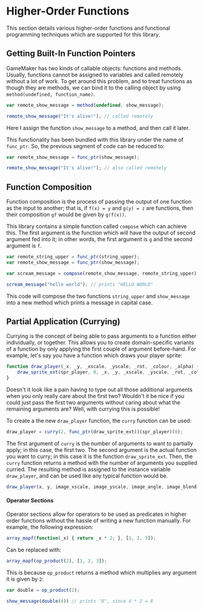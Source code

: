 # Higher-Order Functions

This section details various higher-order functions and functional programming techniques which are supported for this library.

## Getting Built-In Function Pointers

GameMaker has two kinds of callable objects: functions and methods. Usually, functions cannot be assigned to variables and called remotely without a lot of work. To get around this problem, and to treat functions as though they are methods, we can bind it to the calling object by using `method(undefined, function_name)`.

```js
var remote_show_message = method(undefined, show_message);

remote_show_message("It's alive!"); // called remotely
```

Here I assign the function `show_message` to a method, and then call it later.

This functionality has been bundled with this library under the name of `func_ptr`. So, the previous segment of code can be reduced to:

```js
var remote_show_message = func_ptr(show_message);

remote_show_message("It's alive!"); // also called remotely
```

## Function Composition

Function composition is the process of passing the output of one function as the input to another; that is, if `f(x) = y` and `g(y) = z` are functions, then their composition `gf` would be given by `g(f(x))`.

This library contains a simple function called `compose` which can achieve this. The first argument is the function which will have the output of second argument fed into it; in other words, the first argument is `g` and the second argument is `f`.

```js
var remote_string_upper = func_ptr(string_upper);
var remote_show_message = func_ptr(show_message);

var scream_message = compose(remote_show_message, remote_string_upper);

scream_message("hello world"); // prints "HELLO WORLD"
```

This code will compose the two functions `string_upper` and `show_message` into a new method which prints a message in capital case.

## Partial Application (Currying)

Currying is the concept of being able to pass arguments to a function either individually, or together. This allows you to create domain-specific variants of a function by only applying the first couple of argument before-hand. For example, let's say you have a function which draws your player sprite:

```js
function draw_player(_x, _y, _xscale, _yscale, _rot, _colour, _alpha) {
	draw_sprite_ext(spr_player, 0, _x, _y, _xscale, _yscale, _rot, _colour, _alpha);
}
```

Doesn't it look like a pain having to type out all those additional arguments when you only really care about the first two? Wouldn't it be nice if you could just pass the first two arguments without caring about what the remaining arguments are? Well, with currying this is possible!

To create a the new `draw_player` function, the `curry` function can be used:

```js
draw_player = curry(2, func_ptr(draw_sprite_ext))(spr_player)(0);
```

The first argument of `curry` is the number of arguments to want to partially apply; in this case, the first two. The second argument is the actual function you want to curry; in this case it is the function `draw_sprite_ext`. Then, the `curry` function returns a method with the number of arguments you supplied curried. The resulting method is assigned to the instance variable `draw_player`, and can be used like any typical function would be.

```js
draw_player(x, y, image_xscale, image_yscale, image_angle, image_blend, image_alpha);
```

#### Operator Sections

Operator sections allow for operators to be used as predicates in higher order functions without the hassle of writing a new function manually. For example, the following expression:

```js
array_mapf(function(_x) { return _x * 2; }, [1, 2, 3]);
```

Can be replaced with:

```js
array_mapf(op_product(2), [1, 2, 3]);
```

This is because `op_product` returns a method which multiplies any argument it is given by `2`:

```js
var double = op_product(2);

show_message(double(4)) // prints "8", since 4 * 2 = 8
```
